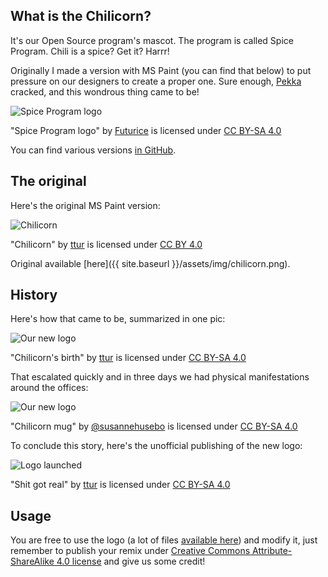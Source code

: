 What is the Chilicorn? 
----------------------

It's our Open Source program's mascot. The program is called Spice Program. Chili is a spice? Get it? Harrr!

Originally I made a version with MS Paint (you can find that below) to put pressure on our designers to create a proper one. Sure enough, [Pekka](http://futurice.com/people/pekka-pulli) cracked, and this wondrous thing came to be!

<div class="row text-center">
    <div class="col-md-8 col-md-offset-2">
        <img class="padded-img page-img" src="{{ site.baseurl }}/assets/img/logo/chilicorn_no_text-512.png" alt="Spice Program logo" />
    </div>
</div>

"Spice Program logo" by [Futurice](http://www.futurice.com) is licensed under [CC BY-SA 4.0](https://creativecommons.org/licenses/by-sa/4.0/)

You can find various versions [in GitHub](https://github.com/futurice/spiceprogram/tree/gh-pages/assets/img/logo).

The original
------------

Here's the original MS Paint version: 

<div class="row text-center">
    <div class="col-md-8 col-md-offset-2">
        <img class="padded-img page-img" src="{{ site.baseurl }}/assets/img/chilicorn.png" alt="Chilicorn" />
    </div>
</div>

"Chilicorn" by [ttur](https://github.com/ttur) is licensed under [CC BY 4.0](https://creativecommons.org/licenses/by/4.0/)

Original available [here]({{ site.baseurl }}/assets/img/chilicorn.png).

History
-------

Here's how that came to be, summarized in one pic:

<div class="row text-center">
    <div class="col-md-8 col-md-offset-2">
        <img class="padded-img page-img" src="{{ site.baseurl }}/assets/img/photos/chilicorn-birth.png" alt="Our new logo" />
    </div>
</div>

"Chilicorn's birth" by [ttur](https://github.com/ttur) is licensed under [CC BY-SA 4.0](https://creativecommons.org/licenses/by-sa/4.0/)

That escalated quickly and in three days we had physical manifestations around the offices:

<div class="row text-center">
    <div class="col-md-8 col-md-offset-2">
        <img class="padded-img page-img" src="{{ site.baseurl }}/assets/img/photos/chilicorn-mug.jpg" alt="Our new logo" />
    </div>
</div>

"Chilicorn mug" by [@susannehusebo](https://twitter.com/susannehusebo) is licensed under [CC BY-SA 4.0](https://creativecommons.org/licenses/by-sa/4.0/)

To conclude this story, here's the unofficial publishing of the new logo:

<div class="row text-center">
    <div class="col-md-8 col-md-offset-2">
        <img class="padded-img page-img" src="{{ site.baseurl }}/assets/img/photos/logo-launch.png" alt="Logo launched" />
    </div>
</div>

"Shit got real" by [ttur](https://github.com/ttur) is licensed under [CC BY-SA 4.0](https://creativecommons.org/licenses/by-sa/4.0/)

Usage
-----

You are free to use the logo (a lot of files [available here](https://github.com/futurice/spiceprogram/tree/gh-pages/assets/img/logo)) and modify it, just remember to publish your remix under [Creative Commons Attribute-ShareAlike 4.0 license](https://creativecommons.org/licenses/by-sa/4.0/) and give us some credit! 
